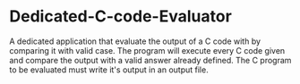 # Dedicated-C-code-Evaluator
A dedicated application that evaluate the output of a C code with by comparing it with valid case.
The program will execute every C code given and compare the output with a valid answer already defined.
The C program to be evaluated must write it's output in an output file.
